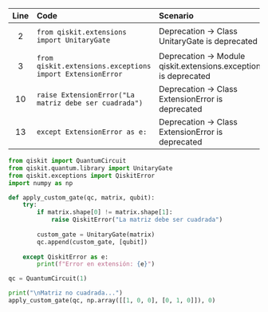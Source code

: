 | Line | Code | Scenario | Reference | Artifact | Refactoring |
| :--: | :--- | :------- | :-------: | :------- | :---------- |
| 2 | `from qiskit.extensions import UnitaryGate` | Deprecation -> Class UnitaryGate is deprecated | qrn_tax_ddbb-917c9c559811c3e7f85c4ca99f890c16 | qiskit.extensions.UnitaryGate | `from qiskit.quantum.library import UnitaryGate` |
| 3 | `from qiskit.extensions.exceptions import ExtensionError` | Deprecation -> Module qiskit.extensions.exceptions is deprecated | qrn_tax_ddbb-d900757975f365213d863d985e97ec49 | qiskit.extensions.exceptions | `from qiskit.exceptions import QiskitError` |
| 10 | `raise ExtensionError("La matriz debe ser cuadrada")` | Deprecation -> Class ExtensionError is deprecated | qrn_tax_ddbb-d900757975f365213d863d985e97ec49 | qiskit.extensions.exceptions | `raise QiskitError("La matriz debe ser cuadrada")` |
| 13 | `except ExtensionError as e:` | Deprecation -> Class ExtensionError is deprecated | qrn_tax_ddbb-d900757975f365213d863d985e97ec49 | qiskit.extensions.exceptions | `except QiskitError as e:` |

```python
from qiskit import QuantumCircuit
from qiskit.quantum.library import UnitaryGate
from qiskit.exceptions import QiskitError
import numpy as np

def apply_custom_gate(qc, matrix, qubit):
    try:
        if matrix.shape[0] != matrix.shape[1]:
            raise QiskitError("La matriz debe ser cuadrada")
            
        custom_gate = UnitaryGate(matrix)
        qc.append(custom_gate, [qubit])
        
    except QiskitError as e:
        print(f"Error en extensión: {e}")

qc = QuantumCircuit(1)

print("\nMatriz no cuadrada...")
apply_custom_gate(qc, np.array([[1, 0, 0], [0, 1, 0]]), 0)
```